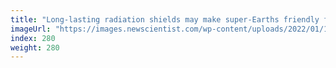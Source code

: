 ```yaml
---
title: "Long-lasting radiation shields may make super-Earths friendly for life"
imageUrl: "https://images.newscientist.com/wp-content/uploads/2022/01/13131825/PRI_218327491.jpg?width=600"
index: 280
weight: 280
---
```


